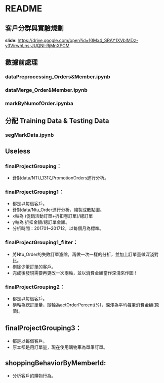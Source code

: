 # README  

## 客戶分群與實驗規劃  
**slide**: https://drive.google.com/open?id=10Mx4_SRAY1XVbIMDz-y3VirwhLns-JUQNl-RjMnXPCM  

## 數據前處理
### dataPreprocessing_Orders&Member.ipynb
### dataMerge_Order&Member.ipynb
### markByNumofOrder.ipynba

## 分配 Training Data & Testing Data  
### segMarkData.ipynb


## Useless
### finalProjectGrouping：  
* 針對data/NTU_1317_PromotionOrders進行分析。  
### finalProjectGrouping1：  
* 都是以每個客戶。  
* 針對data/Ntu_Order進行分析，繪製成散點圖。  
* x軸為 (促銷活動訂單+折扣卷訂單)/總訂單  
* y軸為 折扣金額/總訂單金額。  
* 分析時間：201701~201712，以每個月為標準。  
### finalProjectGrouping1_filter：  
* 將Ntu_Order的失敗訂單濾除，再做一次一樣的分析，並加上訂單量做深淺對比。  
* 剔除少筆訂單的客戶。  
* 完成後發現需要再更改一次兩軸，並以消費金額當作深淺來作圖！  
### finalProjectGrouping2：  
* 都是以每個客戶。  
* 橫軸為總訂單量，縱軸為actOrderPercent(%)，深淺為平均每筆消費金額(原價)。  
## finalProjectGrouping3：  
* 都是以每個客戶。  
* 原本都是用訂單量，現在使用購物車為單筆訂單。  
## shoppingBehaviorByMemberId:
* 分析客戶的購物行為。  